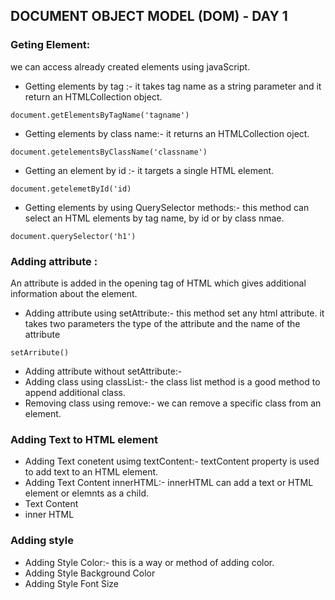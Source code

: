 ## DOCUMENT OBJECT MODEL (DOM) - DAY 1
### Geting Element:
we can access already created elements using javaScript.

* Getting elements by tag :- it takes tag name as a string parameter and it return an HTMLCollection object.

```
document.getElementsByTagName('tagname')
````
* Getting elements by class name:- it returns an HTMLCollection oject.
```
document.getelementsByClassName('classname')
```
* Getting an element by id :- it targets a single HTML element.
```
document.getelemetById('id)
```
* Getting elements by using QuerySelector methods:- this method can select an HTML elements by tag name, by id or by class nmae.
```
document.querySelector('h1')
```
### Adding attribute :
An attribute is added in the opening tag of HTML which gives additional information about the element.
* Adding attribute using setAttribute:- this method set any html attribute. it takes two parameters the type of the attribute and the name of the attribute
```
setArribute()
```
* Adding attribute without setAttribute:- 
* Adding class using classList:- the class list method is a good method to append additional class.
* Removing class using remove:- we can remove a specific class from an element.
### Adding Text to HTML element 
* Adding Text conetent usimg textContent:- textContent property is used to add text to an HTML element.
* Adding Text Content innerHTML:- innerHTML can add a text or HTML element or elemnts as a child.
* Text Content 
* inner HTML
### Adding style
* Adding Style Color:- this is a way or method of adding color.
* Adding Style Background Color
* Adding Style Font Size